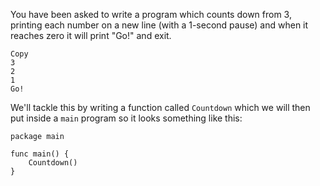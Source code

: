 You have been asked to write a program which counts down from 3, printing each number on a new line (with a 1-second pause) and when it reaches zero it will print "Go!" and exit.

```
Copy
3
2
1
Go!
```

We'll tackle this by writing a function called `Countdown` which we will then put inside a `main` program so it looks something like this:

```
package main

func main() {
	Countdown()
}
```